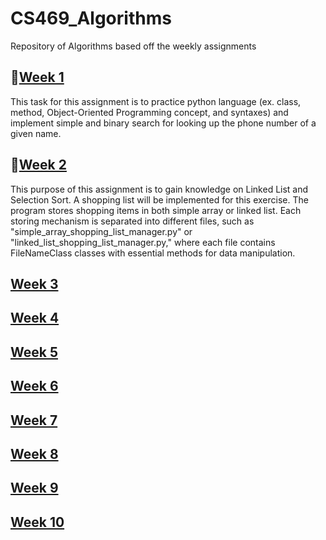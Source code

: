 # CS469_Algorithms

Repository of Algorithms based off the weekly assignments

## :notebook_with_decorative_cover:[Week 1][W1]

This task for this assignment is to practice python language (ex. class, method,
Object-Oriented Programming concept, and syntaxes) and implement simple and binary search for
looking up the phone number of a given name.

## 📒[Week 2][W2]

This purpose of this assignment is to gain knowledge on Linked List and Selection Sort. A
shopping list will be implemented for this exercise. The program stores shopping items in both
simple array or linked list. Each storing mechanism is separated into different files, such as
"simple_array_shopping_list_manager.py" or "linked_list_shopping_list_manager.py," where each
file contains FileNameClass classes with essential methods for data manipulation.

## [Week 3][W3]

## [Week 4][W4]

## [Week 5][W5]

## [Week 6][W6]

## [Week 7][W7]

## [Week 8][W8]

## [Week 9][W9]

## [Week 10][W10]

[W1]: /docs/PE01-README.md "Week 1 Requirements"
[W2]: /docs/PE02-README.md "Requirements for simple array and linked list"
[W3]: /docs/PE03-README.md ""
[W4]: /docs/PE04-README.md ""
[W5]: /docs/PE05-README.md ""
[W6]: /docs/PE06-README.md ""
[W7]: /docs/PE07-README.md ""
[W8]: /docs/PE08-README.md ""
[W9]: /docs/PE09-README.md ""
[W10]: /docs/PE10-README.md ""
